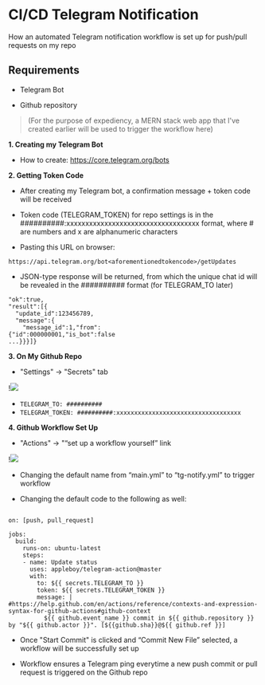 # CI/CD Telegram Notification
How an automated Telegram notification workflow is set up for push/pull requests on my repo

## Requirements
- Telegram Bot 

- Github repository 

>(For the purpose of expediency, a MERN stack web app that I've created earlier will be used to trigger the workflow here)

**1. Creating my Telegram Bot**

- How to create: https://core.telegram.org/bots

**2. Getting Token Code**

- After creating my Telegram bot, a confirmation message + token code will be received

- Token code (TELEGRAM_TOKEN) for repo settings is in the ##########:xxxxxxxxxxxxxxxxxxxxxxxxxxxxxxxxxxx format, where # are numbers and x are alphanumeric characters

- Pasting this URL on browser:

```https://api.telegram.org/bot<aforementionedtokencode>/getUpdates```

- JSON-type response will be returned, from which the unique chat id will be revealed in the ########## format (for TELEGRAM_TO later)

```{
"ok":true,
"result":[{
  "update_id":123456789,
  "message":{
    "message_id":1,"from":
{"id":000000001,"is_bot":false
...}}}]}
```

**3. On My Github Repo**

- "Settings" -> "Secrets" tab 

!![](https://.....)

- ```TELEGRAM_TO: ##########```
- ```TELEGRAM_TOKEN: ##########:xxxxxxxxxxxxxxxxxxxxxxxxxxxxxxxxxxx```

**4. Github Workflow Set Up**

- "Actions" -> "“set up a workflow yourself” link

!![](https://.....)

- Changing the default name from “main.yml” to “tg-notify.yml” to trigger workflow

- Changing the default code to the following as well:

```name: tg-notify

on: [push, pull_request]
  
jobs:
  build:
    runs-on: ubuntu-latest
    steps:
    - name: Update status
      uses: appleboy/telegram-action@master
      with:
        to: ${{ secrets.TELEGRAM_TO }}
        token: ${{ secrets.TELEGRAM_TOKEN }}
        message: |  #https://help.github.com/en/actions/reference/contexts-and-expression-syntax-for-github-actions#github-context
          ${{ github.event_name }} commit in ${{ github.repository }} by "${{ github.actor }}". [${{github.sha}}@${{ github.ref }}]
```
          
- Once "Start Commit" is clicked and “Commit New File” selected, a workflow will be successfully set up

- Workflow ensures a Telegram ping everytime a new push commit or pull request is triggered on the Github repo






